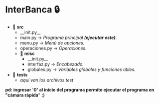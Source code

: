 # InterBanca :lock:
* :file_folder: **src**
    * \_\_init.py\_\_
    * main.py -> _Programa principal_ ***(ejecutar este)***.
    * menu.py -> _Menú de opciones._
    * operaciones.py -> _Operaciones._
    * :file_folder: **misc**
        * \_\_init.py\_\_ 
        * interfaz.py -> _Encabezado._
        * globales.py -> _Variables globales y funciones útiles._
* :file_folder: **tests**
    * _aquí van los archivos test_

**pd: ingresar '0' al inicio del programa permite ejecutar el programa en "cámara rápida" :)**
